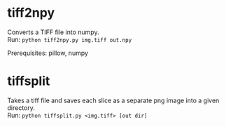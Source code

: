 # tiff2npy
Converts a TIFF file into numpy.  
Run: `python tiff2npy.py img.tiff out.npy`

Prerequisites: pillow, numpy

# tiffsplit
Takes a tiff file and saves each slice as a separate png image into a given directory.  
Run: `python tiffsplit.py <img.tiff> [out dir]`